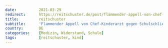 ```yaml
---
date:          2021-03-29
redirect:      https://reitschuster.de/post/flammender-appell-von-chef-kinderarzt-gegen-schulschliessungen/
title:         reitschuster
subtitle:      'Flammender Appell von Chef-Kinderarzt gegen Schulschließungen'
country:       DE
categories:    [Medizin, Widerstand, Schule]
tags:          [reitschuster, kind]
---
```

